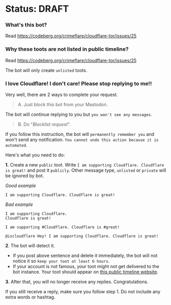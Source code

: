 # Status: DRAFT


### What's this bot?

Read https://codeberg.org/crimeflare/cloudflare-tor/issues/25


### Why these toots are not listed in public timeline?

Read https://codeberg.org/crimeflare/cloudflare-tor/issues/25

The bot will only create `unlisted` toots.


### I love Cloudflare! I don't care! Please stop replying to me!!

Very well, there are 2 ways to complete your request.


> A. Just block this bot from your Mastodon.

The bot will continue replying to you but `you won't see any messages`.


> B. Do "_Blocklist request_".

If you follow this instruction, the bot will `permanently remember you` and won't send
any notification. `You cannot undo this action because it is automated`.

Here's what you need to do:


**1.** Create a new `public` toot. Write `I am supporting Cloudflare. Cloudflare is great!` and post it `publicly`.
Other message type, `unlisted` or `private` will be ignored by bot.


_Good example_

`I am supporting Cloudflare. Cloudflare is great!`

_Bad example_

```
I am supporting Cloudflare.
Cloudflare is great!
```

`I am supporting #Cloudflare. Cloudflare is #great!`

`@iscloudflare Hey! I am supporting Cloudflare. Cloudflare is great!`


**2**. The bot will detect it.

- If you post above sentence and delete it immediately, the bot will not notice it so `keep your toot at least 6 hours`.
- If your account is not famous, your toot might not get delivered to the bot instance. Your toot should appear on [this public timeline website](https://ieji.de/public).


**3**. After that, you will no longer receive any replies. Congratulations.

If you still receive a reply, make sure you follow step 1.
Do not include any extra words or hashtag.
